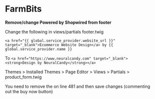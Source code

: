 # FarmBits

**Remove/change Powered by Shopwired from footer**

Change the following in views/partials footer.twig

```<a href="{{ global.service_provider.website_url }}" target="_blank">Ecommerce Website Design</a> by {{ global.service_provider.name }}```

To
```<a href="https://www.neuralcandy.com" target="_blank"><strong>Design by NeuralCandy</strong></a>```


Themes > Installed Themes > Page Editor > Views > Partials > product_form.twig

You need to remove the <!-- on line 467 and the --> on line 481 and then save changes (commenting out the buy now button)
